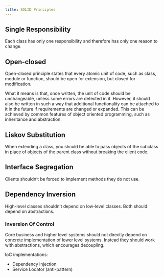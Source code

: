 ```yaml
---
title: SOLID Principles
---
```


## Single Responsibility

Each class has only one responsibility and therefore has only one reason to
change.

## Open-closed

Open-closed principle states that every atomic unit of code, such as class,
module or function, should be open for extension, but closed for modification.

What it means is that, once written, the unit of code should be unchangeable,
unless some errors are detected in it. However, it should also be written in
such a way that additional functionality can be attached to it in the future if
requirements are changed or expanded. This can be achieved by common features of
object oriented programming, such as inheritance and abstraction.

## Liskov Substitution

When extending a class, you should be able to pass objects of the subclass in
place of objects of the parent class without breaking the client code.

## Interface Segregation

Clients shouldn’t be forced to implement methods they do not use.

## Dependency Inversion

High-level classes shouldn’t depend on low-level classes. Both should depend on
abstractions.

### Inversion Of Control

Core business and higher level systems should not directly depend on concrete
implementation of lower level systems. Instead they should work with
abstractions, which encourages decoupling.

IoC implementations:

- Dependency Injection
- Service Locator (anti-pattern)
